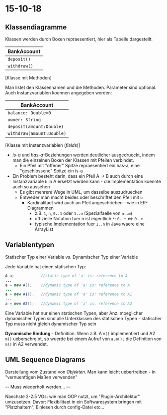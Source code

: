 # 15-10-18

<!--TOC-->

## Klassendiagramme

Klassen werden durch Boxen repraesentiert, hier als Tabelle dargestellt:

| BankAccount |
| --------- |
| ```deposit()``` | 
| ```withdraw()``` | 
[Klasse mit Methoden]

Man listet den Klassennamen und die Methoden. Parameter sind optional. Auch Instanzvariablen koennen angegeben werden:

| BankAccount |
| --------- |
| ```balance: Double=0``` |
| ```owner: String``` |
| ```deposit(amount:Double)``` | 
| ```withdraw(amount:Double)``` | 
[Klasse mit Instanzvariablen (*fields*)]

* *is-a* und *has-a*-Beziehungen werden deutlicher ausgedrueckt, indem man die einzelnen Boxen der Klassen mit Pfeilen verbindet.
    * Ein Pfeil mit "offener" Spitze repraesentiert ein has-a, eine "geschlossene" Spitze ein is-a
* Ein Problem besteht darin, dass ein Pfeil A -> B auch durch eine Instanzvariable ```b``` in A ersetzt werden kann - die Implementation koennte auch so aussehen
    * Es gibt mehrere Wege in UML, um dasselbe auszudruecken
    * Entweder man macht beides oder beschriftet den Pfeil mit ```b```
        * Kardinalitaet wird auch an Pfeil angeschrieben - wie in ER-Diagrammen
            * z.B. ```1```, ```n```, ```0..1``` oder ```1..n``` (Spezialfaelle von ```n..m```)
            * offizielle Notation fuer n ist eigentlich ```*```: ```0..*``` <=> ```0..n```
            * typische Implementation fuer ```1..n``` in Java waere eine ArrayList


## Variablentypen

Statischer Typ einer Variable vs. Dynamischer Typ einer Variable

Jede Variable hat einen statischen Typ:
```java
A a;            //static type of 'a' is: reference to A
...
a = new A();    //dynamic type of 'a' is: reference to A
...
a = new A1();   //dynamic type of 'a' is: reference to A1
...
a = new A2();   //dynamic type of 'a' is: reference to A2
```

Eine Variable hat nur einen statischen Typen, aber Anz. moeglicher dynamischer Typen sind alle Unterklassen des statischen Typen - statischer Typ muss nicht gleich dynamischer Typ sein

**Dynamische Bindung** - Definition. Wenn z.B. A ```m()``` implementiert und A2 ```m()``` ueberschreibt, so wuerde bei einem Aufruf von ```a.m();``` die Definition von ```m()``` in A2 verwendet.


## UML Sequence Diagrams

Darstellung vom Zustand von *Objekten*. Man kann leicht uebertreiben - in "vernuenftigen Maßen verwenden"

-- Muss wiederholt werden... --

Naechste 2-2.5 VOs: wie man OOP nutzt, um "Plugin-Architektur" umzusetzen. Davor: Flexibilitaet in ein Softwaresystem bringen mit "Platzhaltern", Einlesen durch config-Datei etc...
